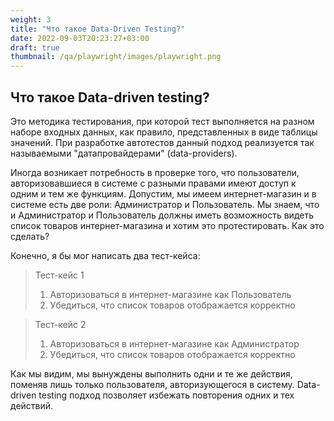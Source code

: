```yaml
---
weight: 3
title: "Что такое Data-Driven Testing?"
date: 2022-09-03T20:23:27+03:00
draft: true
thumbnail: /qa/playwright/images/playwright.png
---
```


## Что такое Data-driven testing?
Это методика тестирования, при которой тест выполняется на разном наборе входных данных, как правило, представленных в виде таблицы значений.
При разработке автотестов данный подход реализуется так называемыми "датапровайдерами" (data-providers).

Иногда возникает потребность в проверке того, что пользователи, авторизовавшиеся в системе с разными правами имеют доступ к
одним и тем же функциям. Допустим, мы имеем интернет-магазин и в системе есть две роли: Администратор и Пользователь.
Мы знаем, что и Администратор и Пользователь должны иметь возможность видеть список товаров интернет-магазина и хотим это протестировать.
Как это сделать?

Конечно, я бы мог написать два тест-кейса:
> Тест-кейс 1
> 1. Авторизоваться в интернет-магазине как Пользователь
> 2. Убедиться, что список товаров отображается корректно

> Тест-кейс 2
> 1. Авторизоваться в интернет-магазине как Администратор
> 2. Убедиться, что список товаров отображается корректно

Как мы видим, мы вынуждены выполнить одни и те же действия, поменяв лишь только пользователя, авторизующегося в систему.
Data-driven testing подход позволяет избежать повторения одних и тех действий.